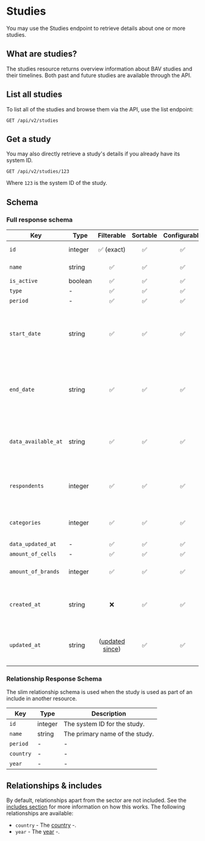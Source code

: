 # Studies

You may use the Studies endpoint to retrieve details about one or more studies.

## What are studies?

The studies resource returns overview information about BAV studies and their timelines. Both past and future studies
are available through the API.

## List all studies

To list all of the studies and browse them via the API, use the list endpoint:

```http request
GET /api/v2/studies
```

## Get a study

You may also directly retrieve a study's details if you already have its system ID.

```http request
GET /api/v2/studies/123
```

Where `123` is the system ID of the study.

## Schema

### Full response schema

| Key                 | Type    |                Filterable                 |      Sortable      |    Configurable    | Description                                                      |
|---------------------|---------|:-----------------------------------------:|:------------------:|:------------------:|------------------------------------------------------------------|
| `id`                | integer |        :white_check_mark: (exact)         | :white_check_mark: | :white_check_mark: | The system ID.                                                   |
| `name`              | string  |            :white_check_mark:             | :white_check_mark: | :white_check_mark: | The name of the study.                                           |
| `is_active`         | boolean |            :white_check_mark:             | :white_check_mark: | :white_check_mark: | -                                                                |
| `type`              | -       |            :white_check_mark:             | :white_check_mark: | :white_check_mark: | -                                                                |
| `period`            | -       |            :white_check_mark:             | :white_check_mark: | :white_check_mark: | -                                                                |
| `start_date`        | string  |            :white_check_mark:             | :white_check_mark: | :white_check_mark: | A datetime string when the fieldwork for this study was started. |
| `end_date`          | string  |            :white_check_mark:             | :white_check_mark: | :white_check_mark: | A datetime string when the fieldwork for this study ended.       |
| `data_available_at` | string  |            :white_check_mark:             | :white_check_mark: | :white_check_mark: | A datetime string when the final data was made available.        |
| `respondents`       | integer |            :white_check_mark:             | :white_check_mark: | :white_check_mark: | How many individual respondents the study had.                   |
| `categories`        | integer |            :white_check_mark:             | :white_check_mark: | :white_check_mark: | How many categories the study had.                               |
| `data_updated_at`   | -       |            :white_check_mark:             | :white_check_mark: | :white_check_mark: | -                                                                |
| `amount_of_cells`   | -       |            :white_check_mark:             | :white_check_mark: | :white_check_mark: | -                                                                |
| `amount_of_brands`  | integer |            :white_check_mark:             | :white_check_mark: | :white_check_mark: | How many brands the study had.                                   |
| `created_at`        | string  |                    :x:                    | :white_check_mark: | :white_check_mark: | A datetime string when this study was first created.             |
| `updated_at`        | string  | ([updated since](../customizing/filters)) | :white_check_mark: | :white_check_mark: | A datetime string when this study was last updated.              |

### Relationship Response Schema

The slim relationship schema is used when the study is used as part of an include in another resource.

| Key       | Type    | Description                    |
|-----------|---------|--------------------------------|
| `id`      | integer | The system ID for the study.   |
| `name`    | string  | The primary name of the study. |
| `period`  | -       | -                              |
| `country` | -       | -                              |
| `year`    | -       | -                              |


## Relationships & includes

By default, relationships apart from the sector are not included. See
the [includes section](../customizing/includes) for more information on how this works. The following relationships
are available:

- `country` - The [country](./countries.md) -.
- `year` - The [year](./years.md) -.
